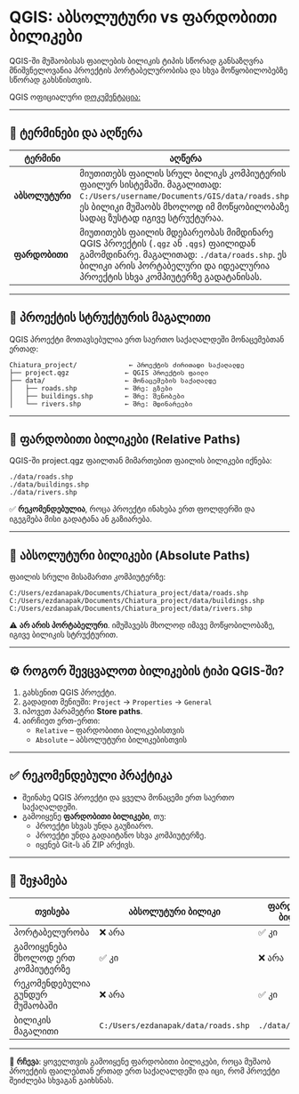 
# QGIS: აბსოლუტური vs ფარდობითი ბილიკები

QGIS-ში მუშაობისას ფაილების ბილიკის ტიპის სწორად განსაზღვრა მნიშვნელოვანია პროექტის პორტაბელურობისა და სხვა მოწყობილობებზე სწორად გახსნისთვის.

QGIS ოფიციალური [დოკუმენტაცია:](https://docs.qgis.org/3.40/en/docs/user_manual/introduction/project_files.html#handling-broken-file-paths)

---

## 🧾 ტერმინები და აღწერა

| ტერმინი       | აღწერა |
|---------------|--------|
| **აბსოლუტური** | მიუთითებს ფაილის სრულ ბილიკს კომპიუტერის ფაილურ სისტემაში. მაგალითად: `C:/Users/username/Documents/GIS/data/roads.shp`. ეს ბილიკი მუშაობს მხოლოდ იმ მოწყობილობაზე, სადაც ზუსტად იგივე სტრუქტურაა. |
| **ფარდობითი** | მიუთითებს ფაილის მდებარეობას მიმდინარე QGIS პროექტის (`.qgz` ან `.qgs`) ფაილიდან გამომდინარე. მაგალითად: `./data/roads.shp`. ეს ბილიკი არის პორტაბელური და იდეალურია პროექტის სხვა კომპიუტერზე გადატანისას. |

---

## 📁 პროექტის სტრუქტურის მაგალითი

QGIS პროექტი მოთავსებულია ერთ საერთო საქაღალდეში მონაცემებთან ერთად:

```
Chiatura_project/             ← პროექტის ძირითადი საქაღალდე
├── project.qgz              ← QGIS პროექტის ფაილი
├── data/                    ← მონაცემების საქაღალდე
│   ├── roads.shp            ← შრე: გზები
│   ├── buildings.shp        ← შრე: შენობები
│   └── rivers.shp           ← შრე: მდინარეები
```

---

## 📌 ფარდობითი ბილიკები (Relative Paths)

QGIS-ში project.qgz ფაილთან მიმართებით ფაილის ბილიკები იქნება:

```
./data/roads.shp
./data/buildings.shp
./data/rivers.shp
```

✅ **რეკომენდებულია**, როცა პროექტი ინახება ერთ ფოლდერში და იგეგმება მისი გადატანა ან გაზიარება.

---

## 📌 აბსოლუტური ბილიკები (Absolute Paths)

ფაილის სრული მისამართი კომპიუტერზე:

```
C:/Users/ezdanapak/Documents/Chiatura_project/data/roads.shp
C:/Users/ezdanapak/Documents/Chiatura_project/data/buildings.shp
C:/Users/ezdanapak/Documents/Chiatura_project/data/rivers.shp
```

⚠️ **არ არის პორტაბელური**. იმუშავებს მხოლოდ იმავე მოწყობილობაზე, იგივე ბილიკის სტრუქტურით.

---

## ⚙️ როგორ შევცვალოთ ბილიკების ტიპი QGIS-ში?

1. გახსენით QGIS პროექტი.
2. გადადით მენიუში: `Project` → `Properties` → `General`
3. იპოვეთ პარამეტრი **Store paths**.
4. აირჩიეთ ერთ-ერთი:
   - `Relative` – ფარდობითი ბილიკებისთვის
   - `Absolute` – აბსოლუტური ბილიკებისთვის

---

## ✅ რეკომენდებული პრაქტიკა

- შეინახე QGIS პროექტი და ყველა მონაცემი ერთ საერთო საქაღალდეში.
- გამოიყენე **ფარდობითი ბილიკები**, თუ:
  - პროექტი სხვას უნდა გაუზიარო.
  - პროექტი უნდა გადაიტანო სხვა კომპიუტერზე.
  - იყენებ Git-ს ან ZIP არქივს.

---

## 📝 შეჯამება

| თვისება             | აბსოლუტური ბილიკი                         | ფარდობითი ბილიკი                      |
|----------------------|--------------------------------------------|----------------------------------------|
| პორტაბელურობა         | ❌ არა                                      | ✅ კი                                   |
| გამოიყენება მხოლოდ ერთ კომპიუტერზე | ✅ კი                                   | ❌ არა                                  |
| რეკომენდებულია გუნდურ მუშაობაში | ❌ არა                                  | ✅ კი                                   |
| ბილიკის მაგალითი     | `C:/Users/ezdanapak/data/roads.shp`             | `./data/roads.shp`                     |

---

📌 **რჩევა**: ყოველთვის გამოიყენე ფარდობითი ბილიკები, როცა მუშაობ პროექტის ფაილებთან ერთად ერთ საქაღალდეში და იცი, რომ პროექტი შეიძლება სხვაგან გაიხსნას.
